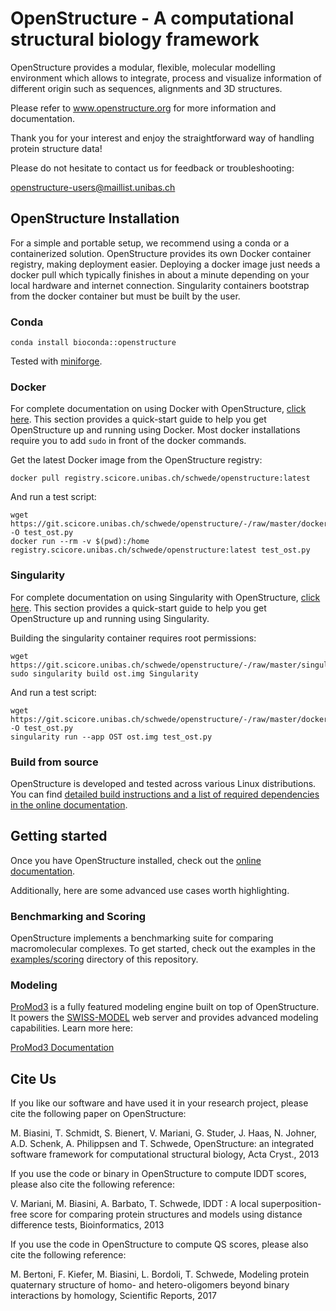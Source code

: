 # OpenStructure - A computational structural biology framework

OpenStructure provides a modular, flexible, molecular modelling environment
which allows to integrate, process and visualize information of different origin
such as sequences, alignments and 3D structures.

Please refer to www.openstructure.org for more information and documentation.

Thank you for your interest and enjoy the straightforward way of handling protein
structure data!

Please do not hesitate to contact us for feedback or troubleshooting:

 <a href="mailto:&#111;&#112;&#101;&#110;&#115;&#116;&#114;&#117;&#099;&#116;&#117;&#114;&#101;&#045;&#117;&#115;&#101;&#114;&#115;&#064;&#109;&#097;&#105;&#108;&#108;&#105;&#115;&#116;&#046;&#117;&#110;&#105;&#098;&#097;&#115;&#046;&#099;&#104;">&#111;&#112;&#101;&#110;&#115;&#116;&#114;&#117;&#099;&#116;&#117;&#114;&#101;&#045;&#117;&#115;&#101;&#114;&#115;&#064;&#109;&#097;&#105;&#108;&#108;&#105;&#115;&#116;&#046;&#117;&#110;&#105;&#098;&#097;&#115;&#046;&#099;&#104;</a>

## OpenStructure Installation

For a simple and portable setup, we recommend using a conda or a containerized
solution. OpenStructure provides its own Docker container registry,
making deployment easier. Deploying a docker image just needs a
docker pull which typically finishes in about a minute depending
on your local hardware and internet connection. Singularity
containers bootstrap from the docker container but must be built
by the user. 

### Conda

```
conda install bioconda::openstructure
```

Tested with [miniforge](https://conda-forge.org/miniforge/).


### Docker

For complete documentation on using Docker with OpenStructure, 
[click here](https://git.scicore.unibas.ch/schwede/openstructure/tree/master/docker).
This section provides a quick-start guide to help you get OpenStructure up and running using Docker.
Most docker installations require you to add `sudo` in front of the docker commands.

Get the latest Docker image from the OpenStructure registry:

```
docker pull registry.scicore.unibas.ch/schwede/openstructure:latest
```

And run a test script:

```
wget https://git.scicore.unibas.ch/schwede/openstructure/-/raw/master/docker/test_docker.py -O test_ost.py
docker run --rm -v $(pwd):/home registry.scicore.unibas.ch/schwede/openstructure:latest test_ost.py
```
### Singularity

For complete documentation on using Singularity with OpenStructure, 
[click here](https://git.scicore.unibas.ch/schwede/openstructure/tree/master/singularity).
This section provides a quick-start guide to help you get OpenStructure up and running using Singularity.

Building the singularity container requires root permissions:

```
wget https://git.scicore.unibas.ch/schwede/openstructure/-/raw/master/singularity/Singularity
sudo singularity build ost.img Singularity
```

And run a test script:

```
wget https://git.scicore.unibas.ch/schwede/openstructure/-/raw/master/docker/test_docker.py -O test_ost.py
singularity run --app OST ost.img test_ost.py
```

### Build from source

OpenStructure is developed and tested across various Linux distributions.
You can find [detailed build instructions and a list of required dependencies
in the online documentation](https://openstructure.org/docs/install/).

## Getting started

Once you have OpenStructure installed, check out the [online
documentation](https://openstructure.org/docs/).

Additionally, here are some advanced use cases worth highlighting.

### Benchmarking and Scoring

OpenStructure implements a benchmarking suite for comparing macromolecular
complexes. To get started, check out the examples in the [examples/scoring](examples/scoring)
directory of this repository.

### Modeling

[ProMod3](https://git.scicore.unibas.ch/schwede/ProMod3) is a fully featured modeling engine built on top of OpenStructure.
It powers the [SWISS-MODEL](https://swissmodel.expasy.org) web server and provides advanced modeling
capabilities. Learn more here:

[ProMod3 Documentation](https://openstructure.org/promod3)


## Cite Us

If you like our software and have used it in your research project, please cite
the following paper on OpenStructure:

 M. Biasini, T. Schmidt, S. Bienert, V. Mariani, G. Studer, J. Haas, N. Johner,
 A.D. Schenk, A. Philippsen and T. Schwede, OpenStructure: an integrated
 software framework for computational structural biology, Acta Cryst., 2013

If you use the code or binary in OpenStructure to compute lDDT scores, please
also cite the following reference:

 V. Mariani, M. Biasini, A. Barbato, T. Schwede, lDDT : A local superposition-
 free score for comparing protein structures and models using distance
 difference tests, Bioinformatics, 2013

If you use the code in OpenStructure to compute QS scores, please also cite the
following reference:

 M. Bertoni, F. Kiefer, M. Biasini, L. Bordoli, T. Schwede, Modeling protein
 quaternary structure of homo- and hetero-oligomers beyond binary interactions
 by homology, Scientific Reports, 2017 

